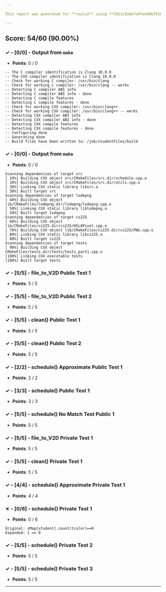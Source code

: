 ```yaml
---

This report was generated for **roylu2** using **3911c928e7a9fa4d0bf61041488b6089edca80e9** (latest commit as of **May 3rd 2022, 11:59 pm**)

---
```





## Score: 54/60 (90.00%)


### ✓ - [0/0] - Output from `make`

- **Points**: 0 / 0


```
-- The C compiler identification is Clang 10.0.0
-- The CXX compiler identification is Clang 10.0.0
-- Check for working C compiler: /usr/bin/clang
-- Check for working C compiler: /usr/bin/clang -- works
-- Detecting C compiler ABI info
-- Detecting C compiler ABI info - done
-- Detecting C compile features
-- Detecting C compile features - done
-- Check for working CXX compiler: /usr/bin/clang++
-- Check for working CXX compiler: /usr/bin/clang++ -- works
-- Detecting CXX compiler ABI info
-- Detecting CXX compiler ABI info - done
-- Detecting CXX compile features
-- Detecting CXX compile features - done
-- Configuring done
-- Generating done
-- Build files have been written to: /job/studentFiles/build

```


### ✓ - [0/0] - Output from `make`

- **Points**: 0 / 0


```
Scanning dependencies of target src
[ 10%] Building CXX object src/CMakeFiles/src.dir/schedule.cpp.o
[ 20%] Building CXX object src/CMakeFiles/src.dir/utils.cpp.o
[ 30%] Linking CXX static library libsrc.a
[ 30%] Built target src
Scanning dependencies of target lodepng
[ 40%] Building CXX object lib/CMakeFiles/lodepng.dir/lodepng/lodepng.cpp.o
[ 50%] Linking CXX static library liblodepng.a
[ 50%] Built target lodepng
Scanning dependencies of target cs225
[ 60%] Building CXX object lib/CMakeFiles/cs225.dir/cs225/HSLAPixel.cpp.o
[ 70%] Building CXX object lib/CMakeFiles/cs225.dir/cs225/PNG.cpp.o
[ 80%] Linking CXX static library libcs225.a
[ 80%] Built target cs225
Scanning dependencies of target tests
[ 90%] Building CXX object CMakeFiles/tests.dir/tests/tests_part1.cpp.o
[100%] Linking CXX executable tests
[100%] Built target tests

```


### ✓ - [5/5] - file_to_V2D Public Test 1

- **Points**: 5 / 5





### ✓ - [5/5] - file_to_V2D Public Test 2

- **Points**: 5 / 5





### ✓ - [5/5] - clean() Public Test 1

- **Points**: 5 / 5





### ✓ - [5/5] - clean() Public Test 2

- **Points**: 5 / 5





### ✓ - [2/2] - schedule() Approximate Public Test 1

- **Points**: 2 / 2





### ✓ - [3/3] - schedule() Public Test 1

- **Points**: 3 / 3





### ✓ - [5/5] - schedule() No Match Test Public 1

- **Points**: 5 / 5





### ✓ - [5/5] - file_to_V2D Private Test 1

- **Points**: 5 / 5





### ✓ - [5/5] - clean() Private Test 1

- **Points**: 5 / 5





### ✓ - [4/4] - schedule() Approximate Private Test 1

- **Points**: 4 / 4





### ✗ - [0/6] - schedule() Private Test 1

- **Points**: 0 / 6


```
Original: sMap[student].count(tcolor)==0
Expanded: 1 == 0
```


### ✓ - [5/5] - schedule() Private Test 2

- **Points**: 5 / 5





### ✓ - [5/5] - schedule() Private Test 3

- **Points**: 5 / 5





---